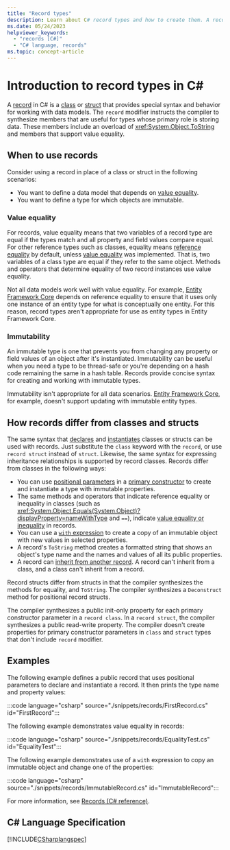 ```yaml
---
title: "Record types"
description: Learn about C# record types and how to create them. A record is a class that provides value semantics.
ms.date: 05/24/2023
helpviewer_keywords: 
  - "records [C#]"
  - "C# language, records"
ms.topic: concept-article
---
```

# Introduction to record types in C\#

A [record](../../language-reference/builtin-types/record.md) in C# is a [class](../../language-reference/keywords/class.md) or [struct](../../language-reference/builtin-types/struct.md) that provides special syntax and behavior for working with data models. The `record` modifier instructs the compiler to synthesize members that are useful for types whose primary role is storing data. These members include an overload of <xref:System.Object.ToString> and members that support value equality.

## When to use records

Consider using a record in place of a class or struct in the following scenarios:

* You want to define a data model that depends on [value equality](../../programming-guide/statements-expressions-operators/equality-comparisons.md#value-equality).
* You want to define a type for which objects are immutable.

### Value equality

For records, value equality means that two variables of a record type are equal if the types match and all property and field values compare equal. For other reference types such as classes, equality means [reference equality](../../programming-guide/statements-expressions-operators/equality-comparisons.md#reference-equality) by default, unless [value equality](../../programming-guide/statements-expressions-operators/how-to-define-value-equality-for-a-type.md) was implemented. That is, two variables of a class type are equal if they refer to the same object. Methods and operators that determine equality of two record instances use value equality.

Not all data models work well with value equality. For example, [Entity Framework Core](/ef/core/) depends on reference equality to ensure that it uses only one instance of an entity type for what is conceptually one entity. For this reason, record types aren't appropriate for use as entity types in Entity Framework Core.

### Immutability

An immutable type is one that prevents you from changing any property or field values of an object after it's instantiated. Immutability can be useful when you need a type to be thread-safe or you're depending on a hash code remaining the same in a hash table. Records provide concise syntax for creating and working with immutable types.

Immutability isn't appropriate for all data scenarios. [Entity Framework Core](/ef/core/), for example, doesn't support updating with immutable entity types.

## How records differ from classes and structs

The same syntax that [declares](classes.md#declaring-classes) and [instantiates](classes.md#creating-objects) classes or structs can be used with records. Just substitute the `class` keyword with the `record`, or use `record struct` instead of `struct`. Likewise, the same syntax for expressing inheritance relationships is supported by record classes. Records differ from classes in the following ways:

* You can use [positional parameters](../../language-reference/builtin-types/record.md#positional-syntax-for-property-and-field-definition) in a [primary constructor](../../programming-guide/classes-and-structs/instance-constructors.md#primary-constructors) to create and instantiate a type with immutable properties.
* The same methods and operators that indicate reference equality or inequality in classes (such as <xref:System.Object.Equals(System.Object)?displayProperty=nameWithType> and `==`), indicate [value equality or inequality](../../language-reference/builtin-types/record.md#value-equality) in records.
* You can use a [`with` expression](../../language-reference/builtin-types/record.md#nondestructive-mutation) to create a copy of an immutable object with new values in selected properties.
* A record's `ToString` method creates a formatted string that shows an object's type name and the names and values of all its public properties.
* A record can [inherit from another record](../../language-reference/builtin-types/record.md#inheritance). A record can't inherit from a class, and a class can't inherit from a record.

Record structs differ from structs in that the compiler synthesizes the methods for equality, and `ToString`. The compiler synthesizes a `Deconstruct` method for positional record structs.

The compiler synthesizes a public init-only property for each primary constructor parameter in a `record class`. In a `record struct`, the compiler synthesizes a public read-write property. The compiler doesn't create properties for primary constructor parameters in `class` and `struct` types that don't include `record` modifier.

## Examples

The following example defines a public record that uses positional parameters to declare and instantiate a record. It then prints the type name and property values:

:::code language="csharp" source="./snippets/records/FirstRecord.cs" id="FirstRecord":::

The following example demonstrates value equality in records:

:::code language="csharp" source="./snippets/records/EqualityTest.cs" id="EqualityTest":::

The following example demonstrates use of a `with` expression to copy an immutable object and change one of the properties:

:::code language="csharp" source="./snippets/records/ImmutableRecord.cs" id="ImmutableRecord":::

For more information, see [Records (C# reference)](../../language-reference/builtin-types/record.md).
  
## C# Language Specification

[!INCLUDE[CSharplangspec](~/includes/csharplangspec-md.md)]  
